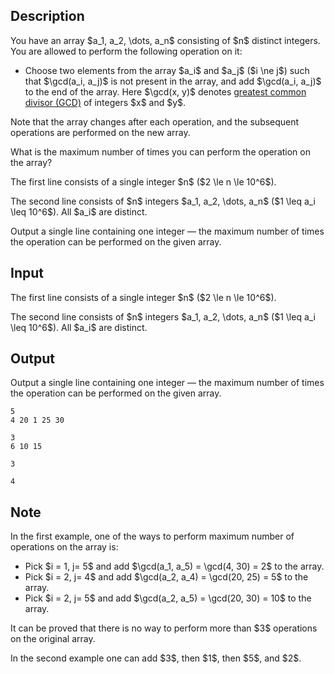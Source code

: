 ## Description

<div><p>You have an array $a_1, a_2, \dots, a_n$ consisting of $n$ <span class="tex-font-style-bf">distinct</span> integers. You are allowed to perform the following operation on it:</p><ul> <li> Choose two elements from the array $a_i$ and $a_j$ ($i \ne j$) such that $\gcd(a_i, a_j)$ is not present in the array, and add $\gcd(a_i, a_j)$ to the end of the array. Here $\gcd(x, y)$ denotes <a href="https://en.wikipedia.org/wiki/Greatest_common_divisor">greatest common divisor (GCD)</a> of integers $x$ and $y$. </li></ul><p>Note that the array changes after each operation, and the subsequent operations are performed on the new array.</p><p>What is the <span class="tex-font-style-bf">maximum</span> number of times you can perform the operation on the array?</p></div><div class="input-specification"><p>The first line consists of a single integer $n$ ($2 \le n \le 10^6$).</p><p>The second line consists of $n$ integers $a_1, a_2, \dots, a_n$ ($1 \leq a_i \leq 10^6$). All $a_i$ are <span class="tex-font-style-bf">distinct</span>.</p></div><div class="output-specification"><p>Output a single line containing one integer&nbsp;— the maximum number of times the operation can be performed on the given array.</p></div>

## Input

<p>The first line consists of a single integer $n$ ($2 \le n \le 10^6$).</p><p>The second line consists of $n$ integers $a_1, a_2, \dots, a_n$ ($1 \leq a_i \leq 10^6$). All $a_i$ are <span class="tex-font-style-bf">distinct</span>.</p>

## Output

<p>Output a single line containing one integer&nbsp;— the maximum number of times the operation can be performed on the given array.</p>





```input1
5
4 20 1 25 30
```




```input2
3
6 10 15
```




```output1
3
```




```output2
4
```



## Note

<p>In the first example, one of the ways to perform maximum number of operations on the array is: </p><ul> <li> Pick $i = 1, j= 5$ and add $\gcd(a_1, a_5) = \gcd(4, 30) = 2$ to the array. </li><li> Pick $i = 2, j= 4$ and add $\gcd(a_2, a_4) = \gcd(20, 25) = 5$ to the array. </li><li> Pick $i = 2, j= 5$ and add $\gcd(a_2, a_5) = \gcd(20, 30) = 10$ to the array. </li></ul><p>It can be proved that there is no way to perform more than $3$ operations on the original array.</p><p>In the second example one can add $3$, then $1$, then $5$, and $2$.</p>
